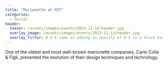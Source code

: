 ```yaml
---
title: "Marionette at MIT"
categories:
  - Social
header:
  teaser: /assets/images/events/2013-11-12/header.jpg
  overlay_image: /assets/images/events/2013-11-12/header.jpg
  overlay_filter: 0.5 # same as adding an opacity of 0.5 to a black background
---
```


One of the oldest and most well-known marionette companies, Carlo Colla & Figli, presented the evolution of their design techniques and technology.

